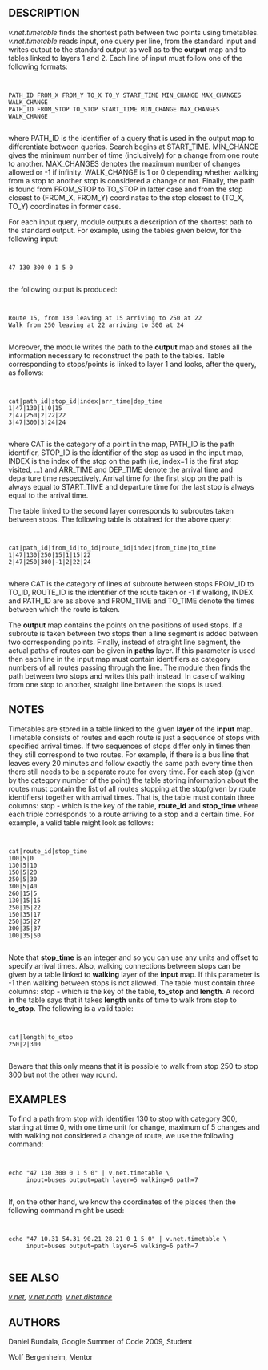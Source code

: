 
## DESCRIPTION

*v.net.timetable* finds the shortest path between two points
using timetables. *v.net.timetable* reads input, one query per line,
from the standard input and writes output to the standard output as well as
to the **output** map and to tables linked to layers 1 and 2.
Each line of input must follow one of the following formats:

```


PATH_ID FROM_X FROM_Y TO_X TO_Y START_TIME MIN_CHANGE MAX_CHANGES WALK_CHANGE
PATH_ID FROM_STOP TO_STOP START_TIME MIN_CHANGE MAX_CHANGES WALK_CHANGE


```

where PATH\_ID is the identifier of a query that is used in the
output map to differentiate between queries. Search begins at
START\_TIME. MIN\_CHANGE gives the minimum number of time
(inclusively) for a change from one route to another. MAX\_CHANGES
denotes the maximum number of changes allowed or -1 if infinity.
WALK\_CHANGE is 1 or 0 depending whether walking from a stop to
another stop is considered a change or not. Finally, the path is
found from FROM\_STOP to TO\_STOP in latter case and from the stop
closest to (FROM\_X, FROM\_Y) coordinates to the stop closest to
(TO\_X, TO\_Y) coordinates in former case.

For each input query, module outputs a description of the shortest
path to the standard output. For example, using the tables given
below, for the following input:

```


47 130 300 0 1 5 0


```

the following output is produced:

```


Route 15, from 130 leaving at 15 arriving to 250 at 22
Walk from 250 leaving at 22 arriving to 300 at 24


```

Moreover, the module writes the path to the **output** map and
stores all the information necessary to reconstruct the path to the
tables. Table corresponding to stops/points is linked to layer 1 and
looks, after the query, as follows:

```


cat|path_id|stop_id|index|arr_time|dep_time
1|47|130|1|0|15
2|47|250|2|22|22
3|47|300|3|24|24


```

where CAT is the category of a point in the map, PATH\_ID is the path
identifier, STOP\_ID is the identifier of the stop as used in
the input map, INDEX is the index of the stop on the path (i.e,
index=1 is the first stop visited, ...) and ARR\_TIME and DEP\_TIME
denote the arrival time and departure time respectively. Arrival
time for the first stop on the path is always equal to START\_TIME
and departure time for the last stop is always equal to the arrival
time.

The table linked to the second layer corresponds to subroutes taken
between stops. The following table is obtained for the above query:

```


cat|path_id|from_id|to_id|route_id|index|from_time|to_time
1|47|130|250|15|1|15|22
2|47|250|300|-1|2|22|24


```

where CAT is the category of lines of subroute between stops FROM\_ID
to TO\_ID, ROUTE\_ID is the identifier of the route taken or -1 if
walking, INDEX and PATH\_ID are as above and FROM\_TIME and TO\_TIME
denote the times between which the route is taken.

The **output** map contains the points on the positions of used
stops. If a subroute is taken between two stops then a line segment
is added between two corresponding points. Finally, instead of
straight line segment, the actual paths of routes can be given in **paths** layer. If this parameter is used then each line in the
input map must contain identifiers as category numbers of all
routes passing through the line. The module then finds the path
between two stops and writes this path instead. In case of walking
from one stop to another, straight line between the stops is used.

## NOTES

Timetables are stored in a table linked to the given **layer** of
the **input** map. Timetable consists of routes and each route is
just a sequence of stops with specified arrival times. If two
sequences of stops differ only in times then they still correspond
to two routes. For example, if there is a bus line that leaves every
20 minutes and follow exactly the same path every time then there
still needs to be a separate route for every time. For each stop
(given by the category number of the point) the table storing
information about the routes must contain the list of all routes
stopping at the stop(given by route identifiers) together with
arrival times. That is, the table must contain three columns: stop -
which is the key of the table, **route\_id** and **stop\_time**
where each triple corresponds to a route arriving to a stop and a
certain time. For example, a valid table might look as
follows:

```


cat|route_id|stop_time
100|5|0
130|5|10
150|5|20
250|5|30
300|5|40
260|15|5
130|15|15
250|15|22
150|35|17
250|35|27
300|35|37
100|35|50


```

Note that **stop\_time** is an integer and so you can use any
units and offset to specify arrival times.
 Also, walking
connections between stops can be given by a table linked to **walking** layer of the **input** map. If this parameter is -1
then walking between stops is not allowed. The table must contain
three columns: stop - which is the key of the table, **to\_stop**
and **length**. A record in the table says that it takes **length** units of time to walk from stop to **to\_stop**. The
following is a valid table:

```


cat|length|to_stop
250|2|300


```

Beware that this only means that it is possible to walk from stop
250 to stop 300 but not the other way round.

## EXAMPLES

To find a path from stop with identifier 130 to stop with
category 300, starting at time 0, with one time unit for change,
maximum of 5 changes and with walking not considered a change of
route, we use the following command:

```


echo "47 130 300 0 1 5 0" | v.net.timetable \
     input=buses output=path layer=5 walking=6 path=7


```

If, on the other hand, we know the coordinates of the places then the
following command might be used:

```


echo "47 10.31 54.31 90.21 28.21 0 1 5 0" | v.net.timetable \
     input=buses output=path layer=5 walking=6 path=7


```

## SEE ALSO

*[v.net](v.net.html),
[v.net.path](v.net.path.html),
[v.net.distance](v.net.distance.html)*

## AUTHORS

Daniel Bundala, Google Summer of Code 2009, Student

Wolf Bergenheim, Mentor
